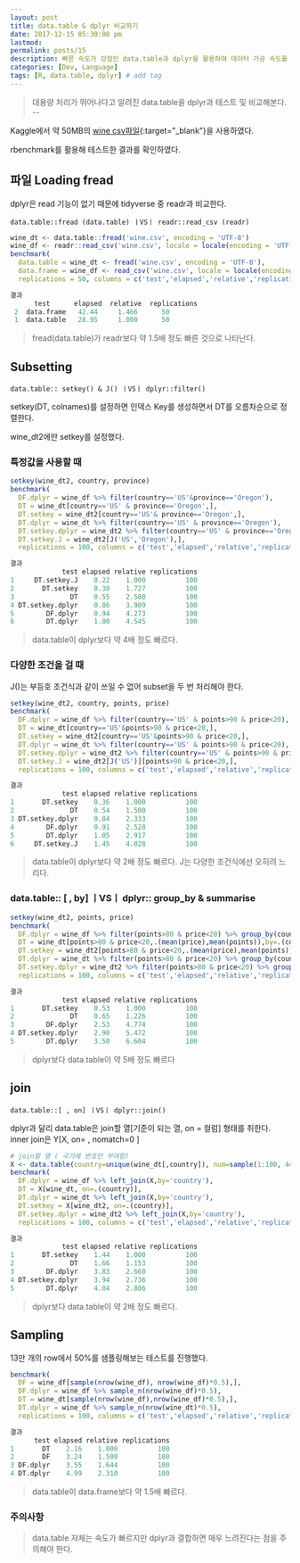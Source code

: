 ```yaml
---
layout: post
title: data.table & dplyr 비교하기
date: 2017-12-15 05:30:00 pm
lastmod:
permalink: posts/15
description: 빠른 속도가 강점인 data.table과 dplyr을 활용하여 데이터 가공 속도를 비교한다.# Add post description (optional)
categories: [Dev, Language]
tags: [R, data.table, dplyr] # add tag
---
```


> 대용량 처리가 뛰어나다고 알려진 data.table을 dplyr과 테스트 및 비교해본다. -- 

Kaggle에서 약 50MB의 [wine csv파일](https://www.kaggle.com/hiteshp/weekend-which-wine-wins/data){:target="_blank"}을 사용하였다.

rbenchmark를 활용해 테스트한 결과를 확인하였다.

## 파일 Loading fread

dplyr은 read 기능이 없기 때문에 tidyverse 중 readr과 비교한다.

`data.table::fread (data.table) ㅣVSㅣ readr::read_csv (readr)`

``` r
wine_dt <- data.table::fread('wine.csv', encoding = 'UTF-8')
wine_df <- readr::read_csv('wine.csv', locale = locale(encoding = 'UTF-8'))
benchmark(
  data.table = wine_dt <- fread('wine.csv', encoding = 'UTF-8'),
  data.frame = wine_df <- read_csv('wine.csv', locale = locale(encoding = 'UTF-8')),
  replications = 50, columns = c('test','elapsed','relative','replications'))
```

``` r
결과
      test      elapsed  relative  replications 
 2  data.frame   42.44     1.466      50        
 1  data.table   28.95     1.000      50        
```

> fread(data.table)가 readr보다 약 1.5배 정도 빠른 것으로 나타난다.

## Subsetting 

`data.table:: setkey() & J() ㅣVSㅣ dplyr::filter()`

setkey(DT, colnames)를 설정하면 인덱스 Key를 생성하면서 DT를 오름차순으로 정렬한다.

wine_dt2에만 setkey를 설정했다.

### 특정값을 사용할 때

``` r
setkey(wine_dt2, country, province)
benchmark(
  DF.dplyr = wine_df %>% filter(country=='US'&province=='Oregon'),
  DT = wine_dt[country=='US' & province=='Oregon',],
  DT.setkey = wine_dt2[country=='US'& province=='Oregon',],
  DT.dplyr = wine_dt %>% filter(country=='US' & province=='Oregon'),
  DT.setkey.dplyr = wine_dt2 %>% filter(country=='US' & province=='Oregon'),
  DT.setkey.J = wine_dt2[J('US','Oregon'),],
  replications = 100, columns = c('test','elapsed','relative','replications'))
```

``` r
결과
             test elapsed relative replications
1     DT.setkey.J    0.22    1.000          100
2       DT.setkey    0.38    1.727          100
3              DT    0.55    2.500          100
4 DT.setkey.dplyr    0.86    3.909          100
5        DF.dplyr    0.94    4.273          100
6        DT.dplyr    1.00    4.545          100
```

> data.table이 dplyr보다 약 4배 정도 빠르다.

### 다양한 조건을 걸 때

J()는 부등호 조건식과 같이 쓰일 수 없어 subset을 두 번 처리해야 한다.

``` r
setkey(wine_dt2, country, points, price)
benchmark(
  DF.dplyr = wine_df %>% filter(country=='US' & points>90 & price<20),
  DT = wine_dt[country=='US'&points>90 & price<20,],
  DT.setkey = wine_dt2[country=='US'&points>90 & price<20,],
  DT.dplyr = wine_dt %>% filter(country=='US' & points>90 & price<20),
  DT.setkey.dplyr = wine_dt2 %>% filter(country=='US' & points>90 & price<20),
  DT.setkey.J = wine_dt2[J('US')][points>90 & price<20,],
  replications = 100, columns = c('test','elapsed','relative','replications'))
```

``` r
결과
             test elapsed relative replications
1       DT.setkey    0.36    1.000          100
2              DT    0.54    1.500          100
3 DT.setkey.dplyr    0.84    2.333          100
4        DF.dplyr    0.91    2.528          100
5        DT.dplyr    1.05    2.917          100
6     DT.setkey.J    1.45    4.028          100
```

> data.table이 dplyr보다 약 2배 정도 빠르다. J는 다양한 조건식에선 오히려 느리다.

### data.table:: [ , by] ㅣVSㅣ dplyr:: group_by & summarise

``` r
setkey(wine_dt2, points, price)
benchmark(
  DF.dplyr = wine_df %>% filter(points>80 & price<20) %>% group_by(country) %>% summarise(mean(price), mean(points)),
  DT = wine_dt[points>80 & price<20,.(mean(price),mean(points)),by=.(country)],
  DT.setkey = wine_dt2[points>80 & price<20,.(mean(price),mean(points)), by=.(country)],
  DT.dplyr = wine_dt %>% filter(points>80 & price<20) %>% group_by(country) %>% summarise(mean(price), mean(points)),
  DT.setkey.dplyr = wine_dt2 %>% filter(points>80 & price<20) %>% group_by(country) %>% summarise(mean(price), mean(points)),
  replications = 100, columns = c('test','elapsed','relative','replications'))
```

``` r
결과
             test elapsed relative replications
1       DT.setkey    0.53    1.000          100
2              DT    0.65    1.226          100
3        DF.dplyr    2.53    4.774          100
4 DT.setkey.dplyr    2.90    5.472          100
5        DT.dplyr    3.50    6.604          100
```

> dplyr보다 data.table이 약 5배 정도 빠르다

## join

`data.table::[ , on] ㅣVSㅣ dplyr::join()`

dplyr과 달리 data.table은 join할 열[기준이 되는 열, on = 컬럼] 형태를 취한다.
inner join은 Y[X, on= , nomatch=0 ]

``` r
# join할 열 ( 국가에 번호만 부여함)
X <- data.table(country=unique(wine_dt[,country]), num=sample(1:100, 44, replace = F))
benchmark(
  DF.dplyr = wine_df %>% left_join(X,by='country'),
  DT = X[wine_dt, on=.(country)],
  DT.dplyr = wine_dt %>% left_join(X,by='country'),
  DT.setkey = X[wine_dt2, on=.(country)],
  DT.setkey.dplyr = wine_dt2 %>% left_join(X,by='country'),
  replications = 100, columns = c('test','elapsed','relative','replications'))
```

``` r
결과
             test elapsed relative replications
1       DT.setkey    1.44    1.000          100
2              DT    1.66    1.153          100
3        DF.dplyr    3.83    2.660          100
4 DT.setkey.dplyr    3.94    2.736          100
5        DT.dplyr    4.04    2.806          100
```

> dplyr보다 data.table이 약 2배 정도 빠르다.

## Sampling

13만 개의 row에서 50%를 샘플링해보는 테스트를 진행했다.

```r
benchmark(
  DF = wine_df[sample(nrow(wine_df), nrow(wine_df)*0.5),],
  DF.dplyr = wine_df %>% sample_n(nrow(wine_df)*0.5),
  DT = wine_dt[sample(nrow(wine_df),nrow(wine_df)*0.5),],
  DT.dplyr = wine_df %>% sample_n(nrow(wine_dt)*0.5),
  replications = 100, columns = c('test','elapsed','relative','replications'))
```

```r
결과
      test elapsed relative replications
1       DT    2.16    1.000          100
2       DF    3.24    1.500          100
3 DF.dplyr    3.55    1.644          100
4 DT.dplyr    4.99    2.310          100
```

> data.table이 data.frame보다 약 1.5배 빠르다.

### 주의사항

> data.table 자체는 속도가 빠르지만 dplyr과 결합하면 매우 느려진다는 점을 주의해야 한다.
